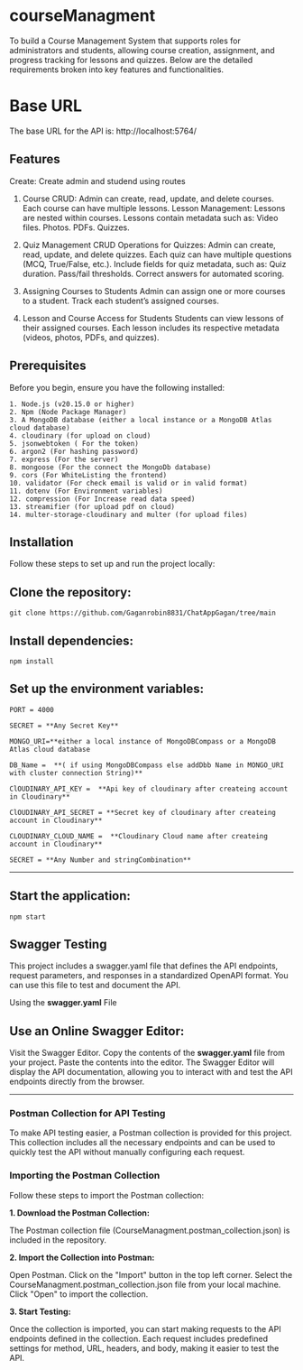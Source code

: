 # courseManagment
To build a Course Management System that supports roles for administrators and students, allowing course creation, assignment, and progress tracking for lessons and quizzes. Below are the detailed requirements broken into key features and functionalities.

# Base URL
The base URL for the API is:   http://localhost:5764/


## Features
Create: Create admin and studend  using routes
1. Course CRUD:
Admin can create, read, update, and delete courses.
Each course can have multiple lessons.
Lesson Management:
Lessons are nested within courses.
Lessons contain metadata such as:
Video files.
Photos.
PDFs.
Quizzes.

2. Quiz Management
CRUD Operations for Quizzes:
Admin can create, read, update, and delete quizzes.
Each quiz can have multiple questions (MCQ, True/False, etc.).
Include fields for quiz metadata, such as:
Quiz duration.
Pass/fail thresholds.
Correct answers for automated scoring.

4. Assigning Courses to Students
Admin can assign one or more courses to a student.
Track each student’s assigned courses.

5. Lesson and Course Access for Students
Students can view lessons of their assigned courses.
Each lesson includes its respective metadata (videos, photos, PDFs, and quizzes).



## Prerequisites
Before you begin, ensure you have the following installed:
```
1. Node.js (v20.15.0 or higher)
2. Npm (Node Package Manager)
3. A MongoDB database (either a local instance or a MongoDB Atlas cloud database)
4. cloudinary (for upload on cloud)
5. jsonwebtoken ( For the token)
6. argon2 (For hashing password)
7. express (For the server)
8. mongoose (For the connect the MongoDb database)
9. cors (For WhiteListing the frontend)
10. validator (For check email is valid or in valid format)
11. dotenv (For Environment variables)
12. compression (For Increase read data speed)
13. streamifier (for upload pdf on cloud)
14. multer-storage-cloudinary and multer (for upload files)

```
## Installation
Follow these steps to set up and run the project locally:

## Clone the repository:
```
git clone https://github.com/Gaganrobin8831/ChatAppGagan/tree/main
```
## Install dependencies:
```
npm install
```
## Set up the environment variables:
```
PORT = 4000

SECRET = **Any Secret Key**

MONGO_URI=**either a local instance of MongoDBCompass or a MongoDB Atlas cloud database

DB_Name =  **( if using MongoDBCompass else addDbb Name in MONGO_URI with cluster connection String)**

ClOUDINARY_API_KEY =  **Api key of cloudinary after createing account in Cloudinary**

ClOUDINARY_API_SECRET = **Secret key of cloudinary after createing account in Cloudinary**

CLOUDINARY_CLOUD_NAME =  **Cloudinary Cloud name after createing account in Cloudinary**

SECRET = **Any Number and stringCombination**

```
------------------------------------------------------------------------------------------------------
## Start the application:
```
npm start
```

## Swagger Testing
This project includes a swagger.yaml file that defines the API endpoints, request parameters, and responses in a standardized OpenAPI format. You can use this file to test and document the API.

Using the **swagger.yaml** File
## Use an Online Swagger Editor:

Visit the Swagger Editor.
Copy the contents of the **swagger.yaml** file from your project.
Paste the contents into the editor.
The Swagger Editor will display the API documentation, allowing you to interact with and test the API endpoints directly from the browser.


---
### Postman Collection for API Testing
To make API testing easier, a Postman collection is provided for this project. This collection includes all the necessary endpoints and can be used to quickly test the API without manually configuring each request.

### Importing the Postman Collection
Follow these steps to import the Postman collection:

**1. Download the Postman Collection:**

The Postman collection file (CourseManagment.postman_collection.json) is included in the repository.

**2. Import the Collection into Postman:**

Open Postman.
Click on the "Import" button in the top left corner.
Select the CourseManagment.postman_collection.json file from your local machine.
Click "Open" to import the collection.

**3. Start Testing:**

Once the collection is imported, you can start making requests to the API endpoints defined in the collection. Each request includes predefined settings for method, URL, headers, and body, making it easier to test the API.